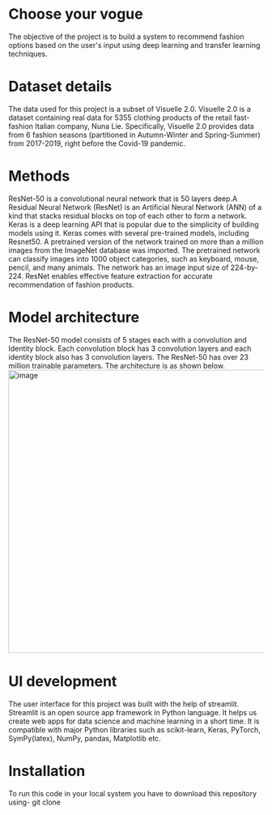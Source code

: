 # Choose your vogue
The objective of the project is to build a system to recommend fashion options based on the user's input using deep learning and transfer learning techniques.

# Dataset details
The data used for this project is a subset of Visuelle 2.0. Visuelle 2.0 is a dataset containing real data for 5355 clothing products of the retail fast-fashion Italian company, Nuna Lie. Specifically, Visuelle 2.0 provides data from 6 fashion seasons (partitioned in Autumn-Winter and Spring-Summer) from 2017-2019, right before the Covid-19 pandemic. 

# Methods
ResNet-50 is a convolutional neural network that is 50 layers deep.A Residual Neural Network (ResNet) is an Artificial Neural Network (ANN) of a kind that stacks residual blocks on top of each other to form a network. Keras is a deep learning API that is popular due to the simplicity of building models using it. Keras comes with several pre-trained models, including Resnet50. A pretrained version of the network trained on more than a million images from the ImageNet database was imported. The pretrained network can classify images into 1000 object categories, such as keyboard, mouse, pencil, and many animals. The network has an image input size of 224-by-224. ResNet enables effective feature extraction for accurate recommendation of fashion products.

# Model architecture
The ResNet-50 model consists of 5 stages each with a convolution and Identity block. Each convolution block has 3 convolution layers and each identity block also has 3 convolution layers. The ResNet-50 has over 23 million trainable parameters. The architecture is as shown below.
<img width="559" alt="image" src="https://user-images.githubusercontent.com/98405826/202853577-1667047b-7edd-4c4f-b269-1e5b02d6da81.png">

# UI development
The user interface for this project was built with the help of streamlit. Streamlit is an open source app framework in Python language. It helps us create web apps for data science and machine learning in a short time. It is compatible with major Python libraries such as scikit-learn, Keras, PyTorch, SymPy(latex), NumPy, pandas, Matplotlib etc.

# Installation
To run this code in your local system you have to download this repository using-
git clone 
